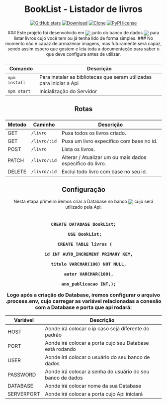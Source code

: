 <div align="center" >
  
  # BookList - Listador de livros
<div>
  
[![GitHub stars](https://img.shields.io/github/stars/Cyacer/BookList.svg?style=social&label=Stars)](https://github.com/Cyacer/BookList)
[![Download](https://img.shields.io/badge/Download-Click%20Here-brightgreen.svg)](LINK_PARA_O_DOWNLOAD)
[![Clone](https://img.shields.io/badge/Clone-Click%20Here-blue.svg)](LINK_PARA_CLONAR)
[![PyPI license](https://img.shields.io/pypi/l/ansicolortags.svg)](https://pypi.python.org/pypi/ansicolortags/) 
  
</div>
  ### Este projeto foi desenvolvido em <img align="center" src="https://img.shields.io/badge/Express-000000.svg?style=for-the-badge&logo=Express&logoColor=white" /> junto do banco de dados <img align="center" src="https://img.shields.io/badge/MySQL-4479A1.svg?style=for-the-badge&logo=MySQL&logoColor=white" /> para listar livros cujo você tem ou já tenha lido de forma simples.
 ### No momento não é capaz de armazenar imagens, mas futuramente será capaz, sendo assim espero que gostem e leia toda a documentação para saber o que deve configura antes de utilizar.
</div>
<div align="center" >

<h3>
  
 | Comando              | Descrição                |
 | -------------------- | ------------------------ |
  | `npm install`| Para instalar as bibliotecas  que seram utilizadas para iniciar a Api    |
 | `npm start`| Inicialização do Servidor     |
 
</h3> 
<h2 align="center">Rotas</h2>
<h3>
  
  
 | Metodo               | Caminho               |  Descrição               |
 | -------------------- | --------------------  | ------------------------ |
 | GET              |        `/livro`       | Puxa todos os livros criado.|
 | GET              |       `/livro/:id`    | Puxa um livro expecifico com base no id.|
 | POST             |       `/livro`        | Lista os livros. |
 | PATCH            |       `/livro/:id`    | Alterar / Atualizar um ou mais dados especifico do livro.|
 | DELETE           |       `/livro/:id`    | Exclui todo livro com base no seu id.|
 
</h3> 

<h2 align="center">Configuração</h2>

Nesta etapa primeiro iremos criar a Database  no banco <img align="center" src="https://img.shields.io/badge/MySQL-4479A1.svg?style=for-the-badge&logo=MySQL&logoColor=white"/> cujo será utilizado pela Api:

<h3>
  
```

CREATE DATABASE BookList;

 USE BookList;

 CREATE TABLE livros (

    id INT AUTO_INCREMENT PRIMARY KEY,

    titulo VARCHAR(100) NOT NULL,

    autor VARCHAR(100),

    ano_publicacao INT,);

```
Logo após a criação do Database, iremos configurar o arquivo .process.env, cujo carregar as variável relacionadas a conexão com a Database e porta que api rodará:

 | Variável             | Descrição                |
 | -------------------- | ------------------------ |
 | HOST | Aonde irá colocar o ip caso seja diferente do padrão|
 | PORT | Aonde irá colocar a porta cujo seu Database está rodando|
 | USER | Aonde irá colocar o usuário do seu banco de dados|
 | PASSWORD | Aonde irá colocar a senha do usuário do seu banco de dados|
 | DATABASE | Aonde irá colocar  nome da sua Database|
 | SERVERPORT | Aonde irá colocar a porta cujo Api iniciará|
 
</h3>

</div>
